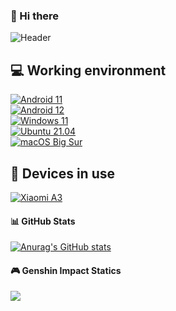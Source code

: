 ### 👋 Hi there 

![Header](https://capsule-render.vercel.app/api?type=Waving&color=timeGradient&height=200&animation=fadeIn&section=header&text=e5u&fontSize=68)

## 💻 Working environment
[![Android 11](https://img.shields.io/badge/Android%2011-3ddc84?style=flat-square&logo=android&logoColor=ffffff)](https://www.android.com/android-11/)<br>
[![Android 12](https://img.shields.io/badge/Android%2012-3ddc84?style=flat-square&logo=android&logoColor=ffffff)](https://www.android.com/android-12/)<br>
[![Windows 11](https://img.shields.io/badge/Windows%2011-00adef?style=flat-square&logo=windows&logoColor=ffffff)](https://www.microsoft.com/en-us/windows/windows-11)<br>
[![Ubuntu 21.04](https://img.shields.io/badge/Ubuntu%2021%2e04-dd4814?style=flat-square&logo=ubuntu&logoColor=ffffff)](https://releases.ubuntu.com/21.04/)<br>
[![macOS Big Sur](https://img.shields.io/badge/macOS%20Big%20Sur-4f4f4f?style=flat-square&logo=macos&logoColor=ffffff)](https://www.apple.com/macos/big-sur/)

## 📱 Devices in use
[![Xiaomi A3](https://img.shields.io/badge/Xiaomi%20A3-fd4900?style=flat-square&logo=xiaomi&logoColor=ffffff)](https://www.mi.com/hk/mi-a3/)

#### 📊 GitHub Stats
[![Anurag's GitHub stats](https://github-readme-stats.vercel.app/api?username=e5u)](https://github.com/anuraghazra/github-readme-stats)

#### 🎮 Genshin Impact Statics
![](https://genshin-card.getloli.com/rand/178839538.png)
